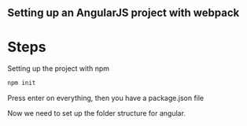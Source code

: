 ## Setting up an AngularJS project with webpack


# Steps

Setting up the project with npm

```sh
npm init
```

Press enter on everything, then you have a package.json file

Now we need to set up the folder structure for angular.

